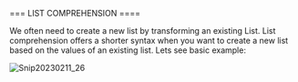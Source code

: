 === LIST COMPREHENSION ====

We often need to create a new list by transforming an existing List. 
List comprehension offers a shorter syntax when you want to create a new list based on the values of an existing list.
Lets see basic example:
 
 ![Snip20230211_26](https://user-images.githubusercontent.com/93876736/218281677-d361171b-8bbe-4e05-8c75-29117443624f.png)
